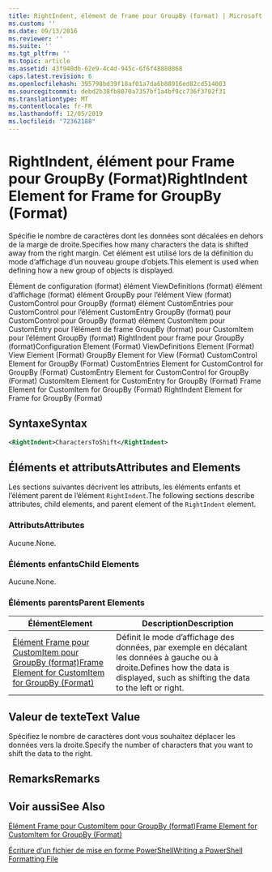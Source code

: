 ```yaml
---
title: RightIndent, élément de frame pour GroupBy (format) | Microsoft Docs
ms.custom: ''
ms.date: 09/13/2016
ms.reviewer: ''
ms.suite: ''
ms.tgt_pltfrm: ''
ms.topic: article
ms.assetid: 43f940db-62e9-4c4d-945c-6f6f48880868
caps.latest.revision: 6
ms.openlocfilehash: 395798bd39f18af01a7da6b88916ed82cd514003
ms.sourcegitcommit: debd2b38fb8070a7357bf1a4bf9cc736f3702f31
ms.translationtype: MT
ms.contentlocale: fr-FR
ms.lasthandoff: 12/05/2019
ms.locfileid: "72362188"
---
```

# <a name="rightindent-element-for-frame-for-groupby-format"></a><span data-ttu-id="7254c-102">RightIndent, élément pour Frame pour GroupBy (Format)</span><span class="sxs-lookup"><span data-stu-id="7254c-102">RightIndent Element for Frame for GroupBy (Format)</span></span>

<span data-ttu-id="7254c-103">Spécifie le nombre de caractères dont les données sont décalées en dehors de la marge de droite.</span><span class="sxs-lookup"><span data-stu-id="7254c-103">Specifies how many characters the data is shifted away from the right margin.</span></span> <span data-ttu-id="7254c-104">Cet élément est utilisé lors de la définition du mode d’affichage d’un nouveau groupe d’objets.</span><span class="sxs-lookup"><span data-stu-id="7254c-104">This element is used when defining how a new group of objects is displayed.</span></span>

<span data-ttu-id="7254c-105">Élément de configuration (format) élément ViewDefinitions (format) élément d’affichage (format) élément GroupBy pour l’élément View (format) CustomControl pour GroupBy (format) élément CustomEntries pour CustomControl pour l’élément CustomEntry GroupBy (format) pour CustomControl pour GroupBy (format) élément CustomItem pour CustomEntry pour l’élément de frame GroupBy (format) pour CustomItem pour l’élément GroupBy (format) RightIndent pour frame pour GroupBy (format)</span><span class="sxs-lookup"><span data-stu-id="7254c-105">Configuration Element (Format) ViewDefinitions Element (Format) View Element (Format) GroupBy Element for View (Format) CustomControl Element for GroupBy (Format) CustomEntries Element for CustomControl for GroupBy (Format) CustomEntry Element for CustomControl for GroupBy (Format) CustomItem Element for CustomEntry for GroupBy (Format) Frame Element for CustomItem for GroupBy (Format) RightIndent Element for Frame for GroupBy (Format)</span></span>

## <a name="syntax"></a><span data-ttu-id="7254c-106">Syntaxe</span><span class="sxs-lookup"><span data-stu-id="7254c-106">Syntax</span></span>

```xml
<RightIndent>CharactersToShift</RightIndent>
```

## <a name="attributes-and-elements"></a><span data-ttu-id="7254c-107">Éléments et attributs</span><span class="sxs-lookup"><span data-stu-id="7254c-107">Attributes and Elements</span></span>

<span data-ttu-id="7254c-108">Les sections suivantes décrivent les attributs, les éléments enfants et l’élément parent de l’élément `RightIndent`.</span><span class="sxs-lookup"><span data-stu-id="7254c-108">The following sections describe attributes, child elements, and parent element of the `RightIndent` element.</span></span>

### <a name="attributes"></a><span data-ttu-id="7254c-109">Attributs</span><span class="sxs-lookup"><span data-stu-id="7254c-109">Attributes</span></span>

<span data-ttu-id="7254c-110">Aucune.</span><span class="sxs-lookup"><span data-stu-id="7254c-110">None.</span></span>

### <a name="child-elements"></a><span data-ttu-id="7254c-111">Éléments enfants</span><span class="sxs-lookup"><span data-stu-id="7254c-111">Child Elements</span></span>

<span data-ttu-id="7254c-112">Aucune.</span><span class="sxs-lookup"><span data-stu-id="7254c-112">None.</span></span>

### <a name="parent-elements"></a><span data-ttu-id="7254c-113">Éléments parents</span><span class="sxs-lookup"><span data-stu-id="7254c-113">Parent Elements</span></span>

|<span data-ttu-id="7254c-114">Élément</span><span class="sxs-lookup"><span data-stu-id="7254c-114">Element</span></span>|<span data-ttu-id="7254c-115">Description</span><span class="sxs-lookup"><span data-stu-id="7254c-115">Description</span></span>|
|-------------|-----------------|
|[<span data-ttu-id="7254c-116">Élément Frame pour CustomItem pour GroupBy (format)</span><span class="sxs-lookup"><span data-stu-id="7254c-116">Frame Element for CustomItem for GroupBy (Format)</span></span>](./frame-element-for-customitem-for-groupby-format.md)|<span data-ttu-id="7254c-117">Définit le mode d’affichage des données, par exemple en décalant les données à gauche ou à droite.</span><span class="sxs-lookup"><span data-stu-id="7254c-117">Defines how the data is displayed, such as shifting the data to the left or right.</span></span>|

## <a name="text-value"></a><span data-ttu-id="7254c-118">Valeur de texte</span><span class="sxs-lookup"><span data-stu-id="7254c-118">Text Value</span></span>

<span data-ttu-id="7254c-119">Spécifiez le nombre de caractères dont vous souhaitez déplacer les données vers la droite.</span><span class="sxs-lookup"><span data-stu-id="7254c-119">Specify the number of characters that you want to shift the data to the right.</span></span>

## <a name="remarks"></a><span data-ttu-id="7254c-120">Remarks</span><span class="sxs-lookup"><span data-stu-id="7254c-120">Remarks</span></span>

## <a name="see-also"></a><span data-ttu-id="7254c-121">Voir aussi</span><span class="sxs-lookup"><span data-stu-id="7254c-121">See Also</span></span>

[<span data-ttu-id="7254c-122">Élément Frame pour CustomItem pour GroupBy (format)</span><span class="sxs-lookup"><span data-stu-id="7254c-122">Frame Element for CustomItem for GroupBy (Format)</span></span>](./frame-element-for-customitem-for-groupby-format.md)

[<span data-ttu-id="7254c-123">Écriture d’un fichier de mise en forme PowerShell</span><span class="sxs-lookup"><span data-stu-id="7254c-123">Writing a PowerShell Formatting File</span></span>](./writing-a-powershell-formatting-file.md)
